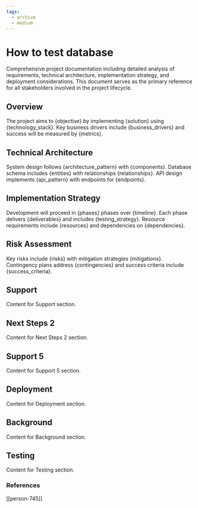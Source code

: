 ```yaml
---
tags:
  - archive
  - medium
---
```


# How to test database

Comprehensive project documentation including detailed analysis of requirements, technical architecture, implementation strategy, and deployment considerations. This document serves as the primary reference for all stakeholders involved in the project lifecycle.

## Overview
The project aims to {objective} by implementing {solution} using {technology_stack}. Key business drivers include {business_drivers} and success will be measured by {metrics}.

## Technical Architecture
System design follows {architecture_pattern} with {components}. Database schema includes {entities} with relationships {relationships}. API design implements {api_pattern} with endpoints for {endpoints}.

## Implementation Strategy
Development will proceed in {phases} phases over {timeline}. Each phase delivers {deliverables} and includes {testing_strategy}. Resource requirements include {resources} and dependencies on {dependencies}.

## Risk Assessment
Key risks include {risks} with mitigation strategies {mitigations}. Contingency plans address {contingencies} and success criteria include {success_criteria}.



## Support

Content for Support section.

## Next Steps 2

Content for Next Steps 2 section.

## Support 5

Content for Support 5 section.

## Deployment

Content for Deployment section.

## Background

Content for Background section.

## Testing

Content for Testing section.


### References
[[person-745]]
